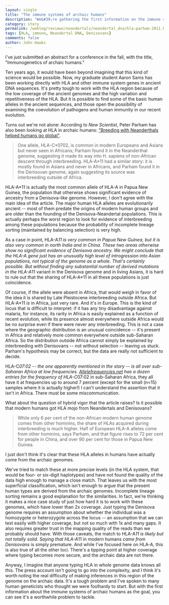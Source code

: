 ```yaml
---
layout: single 
title: "The immune systems of archaic humans" 
description: "We&#39;re gathering the first information on the immune systems of ancient humans. Some challenges await." 
category: story
permalink: /weblog/reviews/neandertals/neandertal_dna/hla-parham-2011.html
tags: [HLA, immune, Neandertal DNA, Denisovans] 
comments: false 
author: John Hawks 
---
```


I've just submitted an abstract for a conference in the fall, with the title, "Immunogenetics of archaic humans." 

Ten years ago, it would have been beyond imagining that this kind of science would be possible. Now, my graduate student Aaron Sams has been working directly with HLA and other immune system genes in ancient DNA sequences. It's pretty tough to work with the HLA region because of the low coverage of the ancient genomes and the high variation and repetitiveness of the HLA. But it is possible to find some of the basic human alleles in the ancient sequences, and those open the possibility of examining the coevolution of pathogens and human immunity in our recent evolution. 

Turns out we're not alone: According to <i>New Scientist</i>, Peter Parham has also been looking at HLA in archaic humans: <a href="http://www.newscientist.com/article/mg21028174.000-breeding-with-neanderthals-helped-humans-go-global.html">"Breeding with Neanderthals helped humans go global"</a>. 

<blockquote>One allele, HLA-C*0702, is common in modern Europeans and Asians but never seen in Africans; Parham found it in the Neanderthal genome, suggesting it made its way into H. sapiens of non-African descent through interbreeding. HLA-A*11 had a similar story: it is mostly found in Asians and never in Africans, and Parham found it in the Denisovan genome, again suggesting its source was interbreeding outside of Africa.</blockquote>

HLA-A*11 is actually the most common allele of HLA-A in Papua New Guinea, the population that otherwise shows significant evidence of ancestry from a Denisova-like genome. However, I don't agree with the main idea of the article. The major human HLA alleles are evolutionarily ancient -- most of them predate the origins of modern human groups and are older than the founding of the Denisova-Neandertal populations. This is actually  perhaps the worst region to look for evidence of interbreeding among these populations because the probability of incomplete lineage sorting (maintained by balancing selection) is very high. 

As a case in point, HLA-A*11 is very common in Papua New Guinea, but it is also very common in north India and in China. These two areas otherwise show no significant evidence of Denisova ancestry. We might conclude that the HLA-A gene just has an unusually high level of introgression into Asian populations, not typical of the genome as a whole. That's certainly possible. But without finding any substantial number of derived mutations in the HLA-A*11 variant in the Denisova genome and in living Asians, it is hard to rule out that the sharing of HLA-A*11 in all these populations is just coincidence. 

Of course, if the allele were absent in Africa, that would weigh in favor of the idea it is shared by Late Pleistocene interbreeding outside Africa. But HLA-A*11 <i>is</i> in Africa, just very rare. And it's in Europe. This is the kind of locus that is difficult to interpret: if it has any tiny disadvantage against malaria, for instance, its rarity in Africa is easily explained as a function of recent evolution, while its presence almost everywhere outside Africa would be no surprise even if there were never any interbreeding. This is not a case where the geographic distribution is an unusual coincidence -- it's present in Africa and relatively more common everywhere outside sub-Saharan Africa. So the distribution outside Africa cannot simply be explained by interbreeding with Denisovans -- not without selection -- leaving us stuck. Parham's hypothesis may be correct, but the data are really not sufficient to decide. 

HLA-C*07:02 -- the one apparently mentioned in the story -- is all over sub-Saharan Africa at low frequencies. <a href="http://www.allelefrequencies.net/hla6006a.asp?hla_locus_type=Classical&hla_locus=&hla_allele1=C*07%3A02&hla_allele2=C*07%3A02&hla_selection=&hla_pop_selection=&hla_population=&hla_country=&hla_dataset=&hla_region=Sub-Saharan+Africa&hla_ethnic=&hla_study=&hla_order=order_1&hla_sample_size_pattern=equal&hla_sample_size=&hla_sample_year_pattern=equal&hla_sample_year=&hla_level_pattern=equal&hla_level=&hla_show=">Allelefrequencies.net</a> has a dozen entries for the frequency of HLA-C*07:02 in sub-Saharan Africa, they all have it at frequencies up to around 7 percent (except for the small (n<15) samples where it is actually higher!) I can't understand the assertion that it isn't in Africa. There must be some miscommunication. 

What about the question of hybrid vigor that the article raises? Is it possible that modern humans got HLA mojo from Neandertals and Denisovans? 

<blockquote>While only 6 per cent of the non-African modern human genome comes from other hominins, the share of HLAs acquired during interbreeding is much higher. Half of European HLA-A alleles come from other hominins, says Parham, and that figure rises to 72 per cent for people in China, and over 90 per cent for those in Papua New Guinea.</blockquote>

I just don't think it's clear that these HLA alleles in humans have actually come from the archaic genomes. 

We've tried to match these at more precise levels (in the HLA system, that would be four- or six-digit haplotypes) and have not found the quality of the data high enough to manage a close match. That leaves us with the most superficial classification, which isn't enough to argue that the present human types are derived from the archaic genomes. Incomplete lineage sorting remains a good explanation for the similarities. In fact, we're thinking it makes a nice case study of just how hard it is to work with these genomes, which have lower than 2x coverage. Just typing the Denisova genome requires an assumption about whether the individual was a homozygote or heterozygote across the locus -- an assumption that we can test easily with higher coverage, but not so much with 1x and many gaps. It also requires greater trust in the mapping quality of the reads than we probably should have. With those caveats, the match to HLA-A*11 is likely but not totally solid. Saying that HLA-A*11 in modern humans <i>came from Denisovans</i> is simply premature. And while I've focused here on HLA-A, this is also true of all the other loci. There's a tipping point at higher coverage where typing becomes more secure, and the archaic data are not there. 

Anyway, I imagine that anyone typing HLA in whole genome data knows all this. The press account isn't going to go into the complexity, and I think it's worth noting the real difficulty of making inferences in this region of the genome on the archaic data. It's a tough problem and I've spoken to many human geneticists who thought we were foolhardy to start. But with the first information about the immune systems of archaic humans as the goal, you can see it's a worthwhile problem to tackle. 

